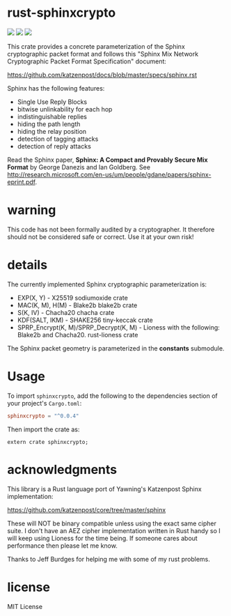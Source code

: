 # rust-sphinxcrypto
[![](https://travis-ci.org/david415/rust-sphinxcrypto.png?branch=master)](https://www.travis-ci.org/david415/rust-sphinxcrypto) [![](https://img.shields.io/crates/v/sphinxcrypto.svg)](https://crates.io/crates/sphinxcrypto) [![](https://docs.rs/sphinxcrypto/badge.svg)](https://docs.rs/sphinxcrypto/)

This crate provides a concrete parameterization of the Sphinx
cryptographic packet format and follows this "Sphinx Mix Network
Cryptographic Packet Format Specification" document:

https://github.com/katzenpost/docs/blob/master/specs/sphinx.rst

Sphinx has the following features:

* Single Use Reply Blocks
* bitwise unlinkability for each hop
* indistinguishable replies
* hiding the path length
* hiding the relay position
* detection of tagging attacks
* detection of reply attacks

Read the Sphinx paper, **Sphinx: A Compact and Provably Secure Mix Format**
by George Danezis and Ian Goldberg. See
<http://research.microsoft.com/en-us/um/people/gdane/papers/sphinx-eprint.pdf>.


# warning

This code has not been formally audited by a cryptographer. It
therefore should not be considered safe or correct. Use it at your own
risk!


# details

The currently implemented Sphinx cryptographic parameterization is:

* EXP(X, Y) - X25519 sodiumoxide crate
* MAC(K, M), H(M) - Blake2b blake2b crate
* S(K, IV) - Chacha20 chacha crate
* KDF(SALT, IKM) - SHAKE256 tiny-keccak crate
* SPRP_Encrypt(K, M)/SPRP_Decrypt(K, M) - Lioness
    with the following: Blake2b and Chacha20. rust-lioness crate

The Sphinx packet geometry is parameterized in the **constants** submodule.


# Usage

To import `sphinxcrypto`, add the following to the dependencies section of
your project's `Cargo.toml`:
```toml
sphinxcrypto = "^0.0.4"
```
Then import the crate as:
```rust,no_run
extern crate sphinxcrypto;
```


# acknowledgments

This library is a Rust language port of Yawning's Katzenpost Sphinx implementation:

https://github.com/katzenpost/core/tree/master/sphinx

These will NOT be binary compatible unless using the exact same cipher
suite. I don't have an AEZ cipher implementation written in Rust
handy so I will keep using Lioness for the time being. If someone
cares about performance then please let me know.

Thanks to Jeff Burdges for helping me with some of my rust problems.


# license

MIT License
